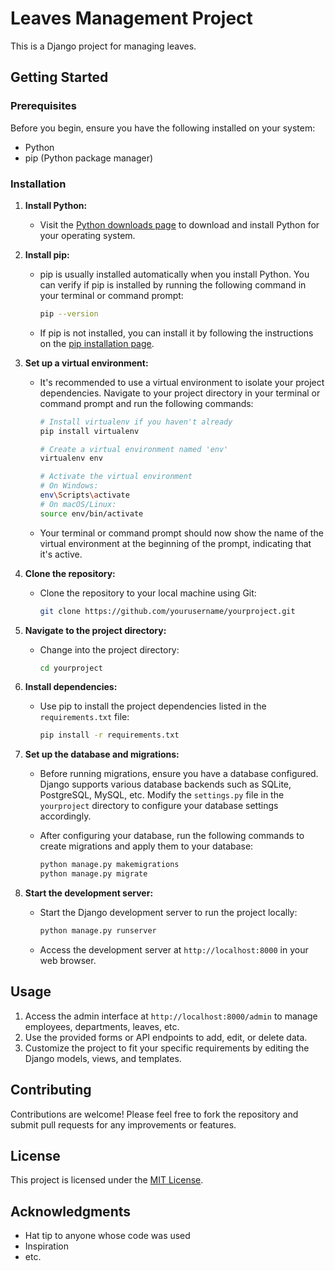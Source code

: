 # Leaves Management Project 

This is a Django project for managing leaves.

## Getting Started

### Prerequisites

Before you begin, ensure you have the following installed on your system:

- Python
- pip (Python package manager)

### Installation

1. **Install Python:**

   - Visit the [Python downloads page](https://www.python.org/downloads/) to download and install Python for your operating system.

2. **Install pip:**

   - pip is usually installed automatically when you install Python. You can verify if pip is installed by running the following command in your terminal or command prompt:

     ```bash
     pip --version
     ```

   - If pip is not installed, you can install it by following the instructions on the [pip installation page](https://pip.pypa.io/en/stable/installation/).

3. **Set up a virtual environment:**

   - It's recommended to use a virtual environment to isolate your project dependencies. Navigate to your project directory in your terminal or command prompt and run the following commands:

     ```bash
     # Install virtualenv if you haven't already
     pip install virtualenv

     # Create a virtual environment named 'env'
     virtualenv env

     # Activate the virtual environment
     # On Windows:
     env\Scripts\activate
     # On macOS/Linux:
     source env/bin/activate
     ```

   - Your terminal or command prompt should now show the name of the virtual environment at the beginning of the prompt, indicating that it's active.

4. **Clone the repository:**

   - Clone the repository to your local machine using Git:

     ```bash
     git clone https://github.com/yourusername/yourproject.git
     ```

5. **Navigate to the project directory:**

   - Change into the project directory:

     ```bash
     cd yourproject
     ```

6. **Install dependencies:**

   - Use pip to install the project dependencies listed in the `requirements.txt` file:

     ```bash
     pip install -r requirements.txt
     ```

7. **Set up the database and migrations:**

   - Before running migrations, ensure you have a database configured. Django supports various database backends such as SQLite, PostgreSQL, MySQL, etc. Modify the `settings.py` file in the `yourproject` directory to configure your database settings accordingly.

   - After configuring your database, run the following commands to create migrations and apply them to your database:

     ```bash
     python manage.py makemigrations
     python manage.py migrate
     ```

8. **Start the development server:**

   - Start the Django development server to run the project locally:

     ```bash
     python manage.py runserver
     ```

   - Access the development server at `http://localhost:8000` in your web browser.

## Usage

1. Access the admin interface at `http://localhost:8000/admin` to manage employees, departments, leaves, etc.
2. Use the provided forms or API endpoints to add, edit, or delete data.
3. Customize the project to fit your specific requirements by editing the Django models, views, and templates.

## Contributing

Contributions are welcome! Please feel free to fork the repository and submit pull requests for any improvements or features.

## License

This project is licensed under the [MIT License](LICENSE).

## Acknowledgments

- Hat tip to anyone whose code was used
- Inspiration
- etc.
